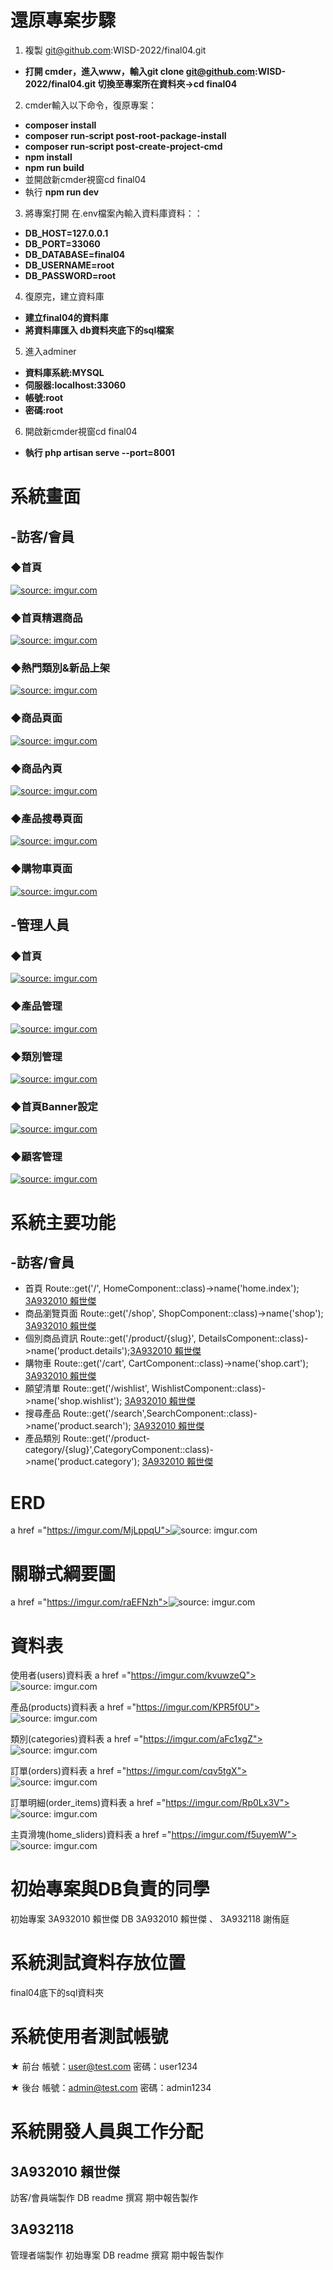 # 還原專案步驟
1. 複製 git@github.com:WISD-2022/final04.git
- **打開 cmder，進入www，輸入git clone git@github.com:WISD-2022/final04.git 切換至專案所在資料夾->cd final04**

2. cmder輸入以下命令，復原專案：
- **composer install**
- **composer run‐script post‐root‐package‐install**
- **composer run‐script post‐create‐project‐cmd** 
- **npm install** 
- **npm run build**
- 並開啟新cmder視窗cd final04
- 執行 **npm run dev**

3. 將專案打開 在.env檔案內輸入資料庫資料：：
- **DB_HOST=127.0.0.1**
- **DB_PORT=33060**
- **DB_DATABASE=final04**
- **DB_USERNAME=root**
- **DB_PASSWORD=root**

4. 復原完，建立資料庫
- **建立final04的資料庫**
- **將資料庫匯入 db資料夾底下的sql檔案**

5. 進入adminer
- **資料庫系統:MYSQL**
- **伺服器:localhost:33060**
- **帳號:root**
- **密碼:root**
6. 開啟新cmder視窗cd final04
- **執行 php artisan serve --port=8001**



# 系統畫面

## -訪客/會員

### ◆首頁
<a href ="https://imgur.com/IJFZVhQ"><img src="https://imgur.com/IJFZVhQ.png" title="source: imgur.com" /></a>
### ◆首頁精選商品
<a href ="https://imgur.com/Lp5bbBI"><img src="https://imgur.com/Lp5bbBI.png" title="source: imgur.com" /></a>
### ◆熱門類別&新品上架
<a href ="https://imgur.com/lrXhrFE"><img src="https://imgur.com/lrXhrFE.png" title="source: imgur.com" /></a>
### ◆商品頁面
<a href ="https://imgur.com/Lp5bbBI"><img src="https://imgur.com/Lp5bbBI.png" title="source: imgur.com" /></a>
### ◆商品內頁
<a href ="https://imgur.com/OkrqJVU"><img src="https://imgur.com/OkrqJVU.png" title="source: imgur.com" /></a>
### ◆產品搜尋頁面
<a href ="https://imgur.com/4GMivov"><img src="https://imgur.com/4GMivov.png" title="source: imgur.com" /></a>
### ◆購物車頁面
<a href ="https://imgur.com/2RZ9hnL"><img src="https://imgur.com/2RZ9hnL.png" title="source: imgur.com" /></a>

## -管理人員

### ◆首頁
<a href ="https://imgur.com/eZYeHa9"><img src="https://imgur.com/eZYeHa9.png" title="source: imgur.com" /></a>
### ◆產品管理
<a href ="https://imgur.com/IYFb8P6"><img src="https://imgur.com/IYFb8P6.png" title="source: imgur.com" /></a>
### ◆類別管理
<a href ="https://imgur.com/BmTbMfp"><img src="https://imgur.com/BmTbMfp.png" title="source: imgur.com" /></a>
### ◆首頁Banner設定
<a href ="https://imgur.com/MjLppqU"><img src="https://imgur.com/MjLppqU.png" title="source: imgur.com" /></a>
### ◆顧客管理
<a href ="https://imgur.com/PMldpJH"><img src="https://imgur.com/PMldpJH.png" title="source: imgur.com" /></a>

   
# 系統主要功能

## -訪客/會員
  - 首頁 Route::get('/', HomeComponent::class)->name('home.index');  [3A932010 賴世傑](https://github.com/3A932010)
  - 商品瀏覽頁面 Route::get('/shop', ShopComponent::class)->name('shop'); [3A932010 賴世傑](https://github.com/3A932010)
  - 個別商品資訊 Route::get('/product/{slug}', DetailsComponent::class)->name('product.details');[3A932010 賴世傑](https://github.com/3A932010)
  - 購物車 Route::get('/cart', CartComponent::class)->name('shop.cart'); [3A932010 賴世傑](https://github.com/3A932010)
  - 願望清單 Route::get('/wishlist', WishlistComponent::class)->name('shop.wishlist'); [3A932010 賴世傑](https://github.com/3A932010)
  - 搜尋產品 Route::get('/search',SearchComponent::class)->name('product.search'); [3A932010 賴世傑](https://github.com/3A932010)
  - 產品類別 Route::get('/product-category/{slug}',CategoryComponent::class)->name('product.category'); [3A932010 賴世傑](https://github.com/3A932010)
  
  
  
  
# ERD
a href ="https://imgur.com/MjLppqU"><img src="https://imgur.com/MjLppqU.png" title="source: imgur.com" /></a>


# 關聯式綱要圖

a href ="https://imgur.com/raEFNzh"><img src="https://imgur.com/raEFNzh.png" title="source: imgur.com" /></a>



# 資料表

使用者(users)資料表
a href ="https://imgur.com/kvuwzeQ"><img src="https://imgur.com/kvuwzeQ.png" title="source: imgur.com" /></a>

產品(products)資料表
a href ="https://imgur.com/KPR5f0U"><img src="https://imgur.com/KPR5f0U.png" title="source: imgur.com" /></a>

類別(categories)資料表
a href ="https://imgur.com/aFc1xgZ"><img src="https://imgur.com/aFc1xgZ.png" title="source: imgur.com" /></a>

訂單(orders)資料表
a href ="https://imgur.com/cqv5tgX"><img src="https://imgur.com/cqv5tgX.png" title="source: imgur.com" /></a>

訂單明細(order_items)資料表
a href ="https://imgur.com/Rp0Lx3V"><img src="https://imgur.com/Rp0Lx3V.png" title="source: imgur.com" /></a>

主頁滑塊(home_sliders)資料表
a href ="https://imgur.com/f5uyemW"><img src="https://imgur.com/f5uyemW.png" title="source: imgur.com" /></a>


# 初始專案與DB負責的同學

初始專案 3A932010 賴世傑
DB 3A932010 賴世傑 、 3A932118 謝侑庭
  
# 系統測試資料存放位置
 final04底下的sql資料夾
 
# 系統使用者測試帳號
★ 前台
     帳號：user@test.com
     密碼：user1234
    
★ 後台
     帳號：admin@test.com
     密碼：admin1234
	 
# 系統開發人員與工作分配
  
## 3A932010  賴世傑
  訪客/會員端製作
  DB 
  readme 撰寫
  期中報告製作
  
## 3A932118
  管理者端製作
  初始專案
  DB
  readme 撰寫
  期中報告製作
 










